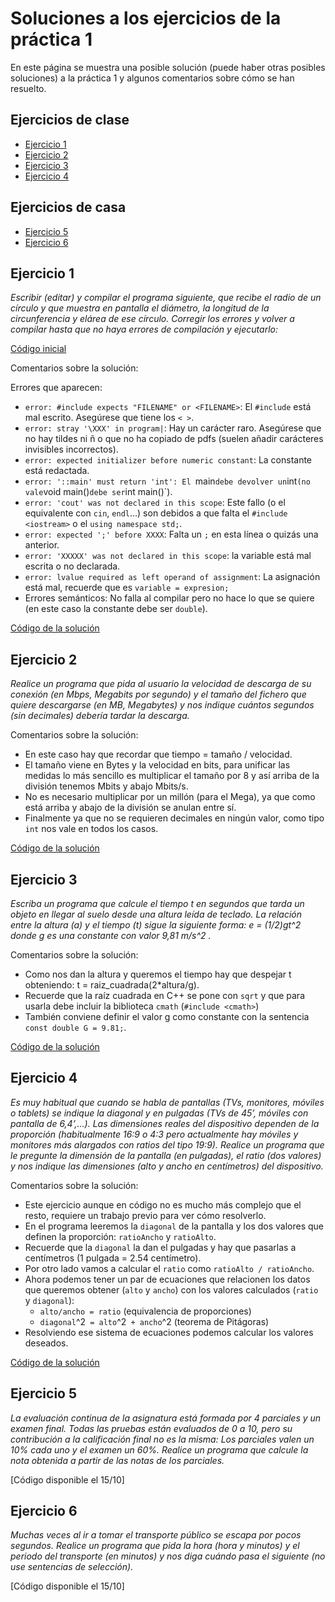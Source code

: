 # Soluciones a los ejercicios de la práctica 1 

En este página se muestra una posible solución (puede haber otras posibles soluciones) a la práctica 1 y algunos comentarios sobre cómo se han resuelto.

## Ejercicios de clase

* [Ejercicio 1](#ejercicio-1)
* [Ejercicio 2](#ejercicio-2)
* [Ejercicio 3](#ejercicio-3)
* [Ejercicio 4](#ejercicio-4)

## Ejercicios de casa

* [Ejercicio 5](#ejercicio-5)
* [Ejercicio 6](#ejercicio-6)

## Ejercicio 1

*Escribir (editar) y compilar el programa siguiente, que recibe el radio de un círculo y que muestra en pantalla el diámetro, la longitud de la circunferencia y elárea de ese círculo. Corregir los errores y volver a compilar hasta que no haya errores de compilación y ejecutarlo:*

[Código inicial](./p1/p1e1-orig.cpp)

Comentarios sobre la solución:

Errores que aparecen:
* `error: #include expects "FILENAME" or <FILENAME>`: El `#include` está mal escrito. Asegúrese que tiene los `< >`.
* `error: stray '\XXX' in program|`: Hay un carácter raro. Asegúrese que no hay tildes ni ñ o que no ha copiado de pdfs (suelen añadir carácteres invisibles incorrectos).
* `error: expected initializer before numeric constant`: La constante está redactada.
* `error: '::main' must return 'int': El `main` debe devolver un `int` (no vale `void main()` debe ser `int main()`).
* `error: 'cout' was not declared in this scope`: Este fallo (o el equivalente con `cin`, `endl`...) son debidos a que falta el `#include <iostream>` o el `using namespace std;`.
* `error: expected ';' before XXXX`: Falta un `;` en esta línea o quizás una anterior.
* `error: 'XXXXX' was not declared in this scope`: la variable está mal escrita o no declarada.
* `error: lvalue required as left operand of assignment`: La asignación está mal, recuerde que es `variable = expresion;`
* Errores semánticos: No falla al compilar pero no hace lo que se quiere (en este caso la constante debe ser `double`).

[Código de la solución](./p1/p1e1.cpp)

## Ejercicio 2

*Realice un programa que pida al usuario la velocidad de descarga de su conexión (en Mbps, Megabits por segundo) y el tamaño del fichero que quiere descargarse (en MB, Megabytes) y nos indique cuántos segundos (sin decimales) debería tardar la descarga.*

Comentarios sobre la solución:

* En este caso hay que recordar que tiempo = tamaño / velocidad.
* El tamaño viene en Bytes y la velocidad en bits, para unificar las medidas lo más sencillo es multiplicar el tamaño por 8 y así arriba de la división tenemos Mbits y abajo Mbits/s.
* No es necesario multiplicar por un millón (para el Mega), ya que como está arriba y abajo de la división se anulan entre sí.
* Finalmente ya que no se requieren decimales en ningún valor, como tipo `int` nos vale en todos los casos.

[Código de la solución](./p1/p1e2.cpp)

## Ejercicio 3

*Escriba un programa que calcule el tiempo t en segundos que tarda un objeto en llegar al suelo desde una altura leída de teclado. La relación entre la altura (a) y el tiempo (t) sigue la siguiente forma: e = (1/2)gt^2  donde g es una constante con valor 9,81 m/s^2 .*

Comentarios sobre la solución:

* Como nos dan la altura y queremos el tiempo hay que despejar t obteniendo: t = raiz\_cuadrada(2\*altura/g).
* Recuerde que la raíz cuadrada en C++ se pone con `sqrt` y que para usarla debe incluir la biblioteca `cmath` (`#include <cmath>`)
* También conviene definir el valor g como constante con la sentencia `const double G = 9.81;`.

[Código de la solución](./p1/p1e3.cpp)

## Ejercicio 4

*Es muy habitual que cuando se habla de pantallas (TVs, monitores, móviles o tablets) se indique la diagonal y en pulgadas (TVs de 45’, móviles con pantalla de 6,4’,...). Las dimensiones reales del dispositivo dependen de la proporción (habitualmente 16:9 o 4:3 pero actualmente hay móviles y monitores más alargados con ratios del tipo 19:9). Realice un programa que le pregunte la dimensión de la pantalla (en pulgadas), el ratio (dos valores) y nos indique las dimensiones (alto y ancho en centímetros) del dispositivo.*

Comentarios sobre la solución:

* Este ejercicio aunque en código no es mucho más complejo que el resto, requiere un trabajo previo para ver cómo resolverlo. 
* En el programa leeremos la `diagonal` de la pantalla y los dos valores que definen la proporción: `ratioAncho` y `ratioAlto`.
* Recuerde que la `diagonal` la dan el pulgadas y hay que pasarlas a centímetros (1 pulgada = 2.54 centímetro).
* Por otro lado vamos a calcular el `ratio` como `ratioAlto / ratioAncho`.
* Ahora podemos tener un par de ecuaciones que relacionen los datos que queremos obtener (`alto` y `ancho`) con los valores calculados (`ratio` y `diagonal`):
  * `alto/ancho = ratio` (equivalencia de proporciones)
  * `diagonal`^2` = alto`^2` + ancho`^2 (teorema de Pitágoras)
* Resolviendo ese sistema de ecuaciones podemos calcular los valores deseados.

[Código de la solución](./p1/p1e4.cpp)

## Ejercicio 5
*La evaluación continua de la asignatura está formada por 4 parciales y un examen final. Todas las pruebas están evaluados de 0 a 10, pero su contribución a la calificación final no es la misma: Los parciales valen un 10% cada uno y el examen un 60%. Realice un programa que calcule la nota obtenida a partir de las notas de los parciales.*

[Código disponible el 15/10]

## Ejercicio 6
*Muchas veces al ir a tomar el transporte público se escapa por pocos segundos. Realice un programa que pida la hora (hora y minutos) y el periodo del transporte (en minutos) y nos diga cuándo pasa el siguiente (no use sentencias de selección).*

[Código disponible el 15/10]
